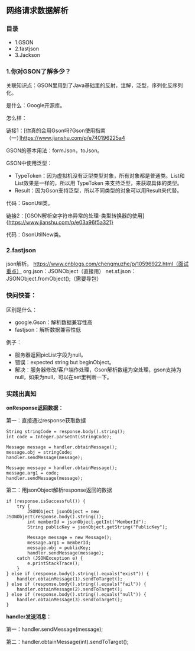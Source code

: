 ## 网络请求数据解析

### 目录

- 1.GSON
- 2.fastjson
- 3.Jackson

### 1.你对GSON了解多少？

关联知识点：GSON里用到了Java基础里的反射，注解，泛型，序列化反序列化。

是什么：Google开源库。

怎么样：

链接1：[你真的会用Gson吗?Gson使用指南（一）]https://www.jianshu.com/p/e740196225a4

GSON的基本用法：formJson，toJson。

GSON中使用泛型：

- TypeToken：因为虚拟机没有泛型类型对象，所有对象都是普通类。List<String>和List<User>效果是一样的，所以用 TypeToken 来支持泛型，来获取具体的类型。
- Result<T>：因为Gson支持泛型，所以不同类型的对象可以用Result<T>来代替。

代码：GsonUtil类。

链接2：[GSON解析空字符串异常的处理-类型转换器的使用]{https://www.jianshu.com/p/e03a96f5a321}

代码：GsonUtilNew类。

### 2.fastjson

json解析。
https://www.cnblogs.com/chengmuzhe/p/10596922.html（面试重点）
org.json：JSONObject（直接用）
net.sf.json：JSONObject.fromObject();（需要导包）


### 快问快答：

区别是什么：

- google.Gson：解析数据兼容性高
- fastjson：解析数据兼容性低

例子：

- 服务器返回picList字段为null。
- 错误：expected string but beginObject。
- 解决：服务器修改/客户端作处理，Gson解析数组为空处理，gson支持为null，如果为null，可以在set里判断一下。

### 实践出真知

**onResponse返回数据：**

第一：直接通过response获取数据
```
String stringCode = response.body().string();
int code = Integer.parseInt(stringCode);

Message message = handler.obtainMessage();
message.obj = stringCode;
handler.sendMessage(message);

Message message = handler.obtainMessage();
message.arg1 = code;
handler.sendMessage(message);
```
第二：用jsonObject解析response返回的数据
```
if (response.isSuccessful()) {
    try {
        JSONObject jsonObject = new JSONObject(response.body().string());
        int memberId = jsonObject.getInt("MemberId");
        String publicKey = jsonObject.getString("PublicKey");

        Message message = new Message();
        message.arg1 = memberId;
        message.obj = publicKey;
        handler.sendMessage(message);
    catch (JSONException e) {
        e.printStackTrace();
    }
} else if (response.body().string().equals("exist")) {
    handler.obtainMessage(1).sendToTarget();
} else if (response.body().string().equals("fail")) {
    handler.obtainMessage(2).sendToTarget();
} else if (response.body().string().equals("null")) {
    handler.obtainMessage(3).sendToTarget();
}
```
**handler发送消息：**

第一：handler.sendMessage(message);

第二：handler.obtainMessage(int).sendToTarget();

